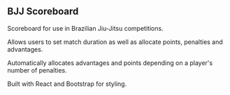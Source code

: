 ## BJJ Scoreboard

Scoreboard for use in Brazilian Jiu-Jitsu competitions.

Allows users to set match duration as well as allocate points, penalties and advantages.

Automatically allocates advantages and points depending on a player's number of penalties.

Built with React and Bootstrap for styling.
